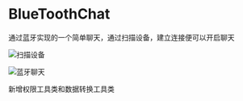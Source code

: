 # BlueToothChat
通过蓝牙实现的一个简单聊天，通过扫描设备，建立连接便可以开启聊天

![扫描设备](http://upload-images.jianshu.io/upload_images/4356742-47154ba1035151f0.png?imageMogr2/auto-orient/strip%7CimageView2/2/w/1240)

![蓝牙聊天](http://upload-images.jianshu.io/upload_images/4356742-cca2b186a9e4b663.png?imageMogr2/auto-orient/strip%7CimageView2/2/w/1240)


新增权限工具类和数据转换工具类
